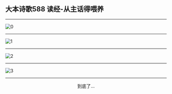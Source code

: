 
## 大本诗歌588 读经-从主话得喂养
        
<div id="aplayer0"></div>

---

<img alt="0" data-original="https://cdn.jsdelivr.net/gh/k34869/shi/data/d0587/0">

---

<img alt="1" data-original="https://cdn.jsdelivr.net/gh/k34869/shi/data/d0587/1">

---

<img alt="2" data-original="https://cdn.jsdelivr.net/gh/k34869/shi/data/d0587/2">

---

<img alt="3" data-original="https://cdn.jsdelivr.net/gh/k34869/shi/data/d0587/3">

---

<p style="text-align: center">到底了...</p>

<script src="/js/dist-view.js"></script>

<script>
MAIN.id = 'd0587';
        
const ap0 = new APlayer({
    container: document.getElementById('aplayer0'),
    volume: 1,
    loop: 'none',
    preload: 'none',
    audio: [{
        name: '大本诗歌588.mp3',
        artist: '大本诗歌',
        url: 'https://res.wx.qq.com/voice/getvoice?mediaid=MzI0NTk3MDM5M18yMjQ3NDk1MDIw',
        cover: '/favicon'
    }]
});
</script>
